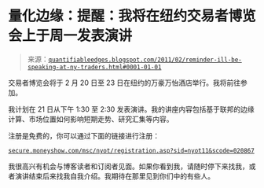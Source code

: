 <!--yml

类别：未分类

日期：2024-05-18 09:00:37

-->

# 量化边缘：提醒：我将在纽约交易者博览会上于周一发表演讲

> 来源：[`quantifiableedges.blogspot.com/2011/02/reminder-ill-be-speaking-at-ny-traders.html#0001-01-01`](http://quantifiableedges.blogspot.com/2011/02/reminder-ill-be-speaking-at-ny-traders.html#0001-01-01)

交易者博览会将于 2 月 20 日至 23 日在纽约的万豪万怡酒店举行。我将前往参加。

我计划在 21 日从下午 1:30 至 2:30 发表演讲。我的讲座内容包括基于联邦的边缘计算、市场位置如何影响短期走势、研究汇集等内容。

注册是免费的，你可以通过下面的链接进行注册：

[`secure.moneyshow.com/msc/nyot/registration.asp?sid=nyot11&scode=020867`](https://secure.moneyshow.com/msc/nyot/registration.asp?sid=nyot11&scode=020867)

我很高兴有机会与博客读者和订阅者见面。如果你看到我，请随时停下来找我，或者演讲结束后来找我自我介绍。我期待在那里见到你们中的有些人。
